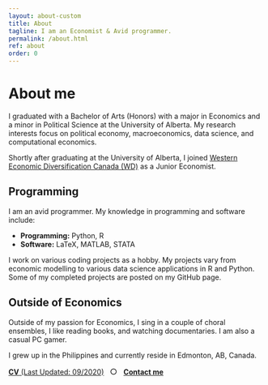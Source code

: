 ```yaml
---
layout: about-custom
title: About
tagline: I am an Economist & Avid programmer.
permalink: /about.html
ref: about
order: 0
---
```

# About me
I graduated with a Bachelor of Arts (Honors) with a major in Economics and a minor in Political Science at the University of Alberta. My research interests focus on political economy, macroeconomics, data science, and computational economics. 

Shortly after graduating at the University of Alberta, I joined [Western Economic Diversification Canada (WD)](https://www.wd-deo.gc.ca/eng/home.asp) as a Junior Economist. 

## Programming
I am an avid programmer. My knowledge in programming and software include:
- **Programming:** Python, R
- **Software:** LaTeX, MATLAB, STATA

I work on various coding projects as a hobby. My projects vary from economic modelling to various data science applications in R and Python. Some of my completed projects are posted on my GitHub page. 

## Outside of Economics
Outside of my passion for Economics, I sing in a couple of choral ensembles, I like reading books, and watching documentaries. I am also a casual PC gamer. 

I grew up in the Philippines and currently reside in Edmonton, AB, Canada.

[**CV** (Last Updated: 09/2020)](LJ-Valencia-CV.pdf) &nbsp; <font size="3"> ○ </font> &nbsp; [**Contact me**](mailto:lebjenri@ualberta.ca) 
<!-- &nbsp; <font size="3"> ○ </font> &nbsp; [**Github**](https://github.com/lj-valencia) -->
